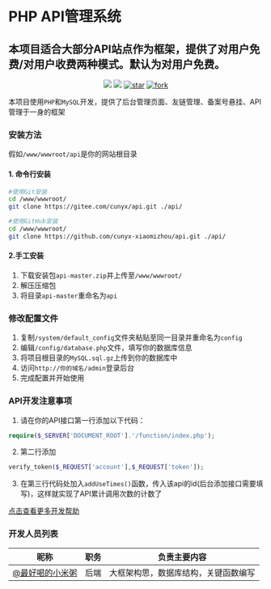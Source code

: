 # PHP API管理系统
## 本项目适合大部分API站点作为框架，提供了对用户免费/对用户收费两种模式。默认为对用户免费。
<div>
<div align="center">

[![](https://img.shields.io/badge/PHP-API-LightPink)](https://gitee.com/cunyx/api)
[![](https://img.shields.io/badge/Author-粥某人-DeepSkyBlue)](https://gitee.com/cunyx)
<a href='https://gitee.com/cunyx/api/stargazers'><img src='https://gitee.com/cunyx/api/badge/star.svg?theme=dark' alt='star'></img></a>
<a href='https://gitee.com/cunyx/api/members'><img src='https://gitee.com/cunyx/api/badge/fork.svg?theme=dark' alt='fork'></img></a>

</div>
</div>

本项目使用`PHP`和`MySQL`开发，提供了后台管理页面、友链管理、备案号悬挂、API管理于一身的框架

### 安装方法

假如`/www/wwwroot/api`是你的网站根目录
#### 1. 命令行安装
```bash
#使用Git安装
cd /www/wwwroot/
git clone https://gitee.com/cunyx/api.git ./api/
```
```bash
#使用GitHub安装
cd /www/wwwroot/
git clone https://github.com/cunyx-xiaomizhou/api.git ./api/
```
#### 2.手工安装
1.   下载安装包`api-master.zip`并上传至`/www/wwwroot/`
2.   解压压缩包
3.   将目录`api-master`重命名为`api`

### 修改配置文件
1.   复制`/system/default_config`文件夹粘贴至同一目录并重命名为`config`
2.   编辑`/config/database.php`文件，填写你的数据库信息
3.   将项目根目录的`MySQL.sql.gz`上传到你的数据库中
4.   访问`http://你的域名/admin`登录后台
5.   完成配置并开始使用
### API开发注意事项
1.   请在你的API接口第一行添加以下代码：
```php
require($_SERVER['DOCUMENT_ROOT'].'/function/index.php');
```
2.   第二行添加
```php
verify_token($_REQUEST['account'],$_REQUEST['token']);
```
3.   在第三行代码处加入`addUseTimes()`函数，传入该api的id(后台添加接口需要填写)，这样就实现了API累计调用次数的计数了

[点击查看更多开发帮助](DOCUMENT.md)
### 开发人员列表
|昵称|职务|负责主要内容|
|--------|-------|--------------------------------|
|[@最好喝的小米粥](https://gitee.com/cunyx)|后端|大框架构思，数据库结构，关键函数编写|